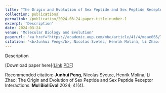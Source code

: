 ```yaml
---
title: "The Origin and Evolution of Sex Peptide and Sex Peptide Receptor Interactions"
collection: publications
permalink: /publication/2024-03-24-paper-title-number-1
excerpt: 'Description'
date: 2024-03-24
venue: 'Molecular Biology and Evolution'
paperurl: '<a href="https://academic.oup.com/mbe/article/41/4/msae065/7633838">Link</a> <a href="https://jhpanda.github.io/files/sp.pdf">PDF</a>'
citation: '<b>Junhui Peng</b>, Nicolas Svetec, Henrik Molina, Li Zhao: The Origin and Evolution of Sex Peptide and Sex Peptide Receptor Interactions. <b>Mol Biol Evol</b> 2024; 41(4).'
---
```

Description

[Download paper here](<a href="https://academic.oup.com/mbe/article/41/4/msae065/7633838">Link</a> <a href="https://jhpanda.github.io/files/sp.pdf">PDF</a>)

Recommended citation: <b>Junhui Peng</b>, Nicolas Svetec, Henrik Molina, Li Zhao: The Origin and Evolution of Sex Peptide and Sex Peptide Receptor Interactions. <b>Mol Biol Evol</b> 2024; 41(4).